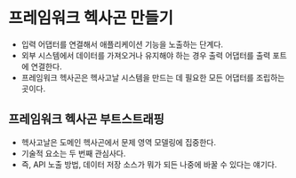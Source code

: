# 프레임워크 헥사곤 만들기

- 입력 어댑터를 연결해서 애플리케이션 기능을 노출하는 단계다.
- 외부 시스템에서 데이터를 가져오거나 유지해야 하는 경우 출력 어댑터를 출력 포트에 연결한다.
- 프레임워크 헥사곤은 헥사고날 시스템을 만드는 데 필요한 모든 어댑터를 조립하는 곳이다.

## 프레임워크 헥사곤 부트스트래핑
- 헥사고날은 도메인 헥사곤에서 문제 영역 모델링에 집중한다.
- 기술적 요소는 두 번째 관심사다.
- 즉, API 노출 방법, 데이터 저장 소스가 뭐가 되든 나중에 바꿀 수 있다는 얘기다.
